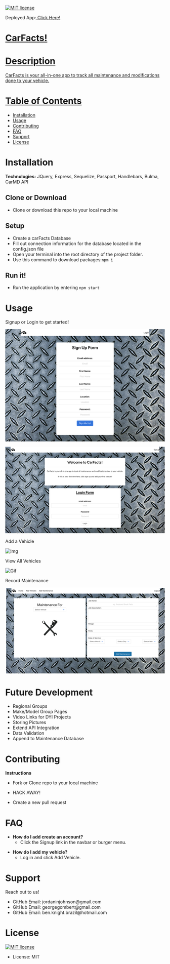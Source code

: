<p><a href="https://lbesson.mit-license.org/"><img src="https://img.shields.io/badge/License-MIT-blue.svg" alt="MIT license"></a></p>

<p>Deployed App:<a href="https://floating-stream-06188.herokuapp.com/"> Click Here!</p>

<h1>CarFacts!</h1>

<h1>Description</h1>

CarFacts is your all-in-one app to track all maintenance and modifications done to your vehicle.

<h1>Table of Contents</h1>

<ul>
<li><a href="#installation">Installation</a></li>
<li><a href="#usage">Usage</a></li>
<li><a href="#contributing">Contributing</a></li>
<li><a href="#faq">FAQ</a></li>
<li><a href="#support">Support</a></li>
<li><a href="#license">License</a></li>
</ul>

<h1>Installation</h1>

<strong>Technologies:</strong> JQuery, Express, Sequelize, Passport, Handlebars, Bulma, CarMD API
<h2>Clone or Download</h2>
<ul>
<li>Clone or download this repo to your local machine</li>
</ul>
<h2>Setup</h2>
<ul>
<li>Create a carFacts Database</li>
  <li>Fill out connection information for the database located in the config.json file</li>
  <li>Open your terminal into the root directory of the project folder.</li>
  <li>Use this command to download packages:<code>npm i</code></li>
</ul>

<h2>Run it!</h2>
<ul>
<li>Run the application by entering <code>npm start</code></li>
</ul>

<h1>Usage</h1>
Signup or Login to get started!

![img](/public/images/signup.png)

![img](/public/images/login.png)

Add a Vehicle

![img](/public/images/addVehicle.png)

View All Vehicles

![Gif](https://media.giphy.com/media/JobYVCvspvhqbhz0j2/giphy.gif)

Record Maintenance

![img](/public/images/newMaintenace.png)

<h1>Future Development</h1>
<ul>
  <li>Regional Groups</li>
  <li>Make/Model Group Pages</li>
  <li>Video Links for DYI Projects</li>
  <li>Storing Pictures</li>
  <li>Extend API Integration</li>
  <li>Data Validation</li>
  <li>Append to Maintenance Database</li>
</ul>

<h1>Contributing</h1>

<p><strong>Instructions</strong></p>
<ul>
<li>
<p>Fork or Clone repo to your local machine</p>
</li>
<li>
<p>HACK AWAY!</p>
</li>
<li>
<p>Create a new pull request</p>
</li>
</ul>

<h1>FAQ</h1>
<ul>
<li><strong>How do I add create an account?</strong>
<ul>
<li>Click the Signup link in the navbar or burger menu. </li>
</ul>
</ul>

<ul>
<li><strong>How do I add my vehicle?</strong>
<ul>
<li>Log in and click Add Vehicle. </li>
</ul>
</ul>

<h1>Support</h1>

Reach out to us! 
<ul>
<li>GitHub Email: jordaninjohnson@gmail.com</li>
<li>GitHub Email: georgegombert@gmail.com</li>
<li>GitHub Email: ben.knight.brazil@hotmail.com</li>
</ul>

<h1>License</h1>

<p><a href="https://lbesson.mit-license.org/"><img src="https://img.shields.io/badge/License-MIT-blue.svg" alt="MIT license"></a></p>

<ul>
<li>License: MIT</li>
</ul>
